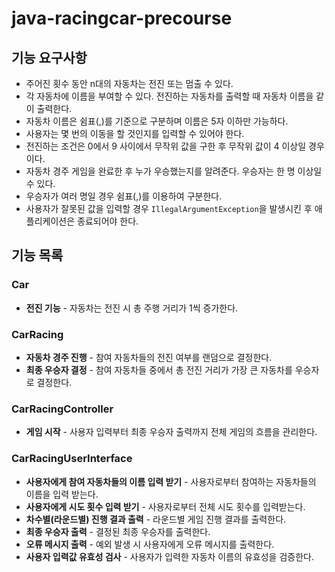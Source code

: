 # java-racingcar-precourse

## 기능 요구사항
- 주어진 횟수 동안 n대의 자동차는 전진 또는 멈출 수 있다.
- 각 자동차에 이름을 부여할 수 있다. 전진하는 자동차를 출력할 때 자동차 이름을 같이 출력한다.
- 자동차 이름은 쉼표(,)를 기준으로 구분하며 이름은 5자 이하만 가능하다.
- 사용자는 몇 번의 이동을 할 것인지를 입력할 수 있어야 한다.
- 전진하는 조건은 0에서 9 사이에서 무작위 값을 구한 후 무작위 값이 4 이상일 경우이다.
- 자동차 경주 게임을 완료한 후 누가 우승했는지를 알려준다. 우승자는 한 명 이상일 수 있다.
- 우승자가 여러 명일 경우 쉼표(,)를 이용하여 구분한다.
- 사용자가 잘못된 값을 입력할 경우 `IllegalArgumentException`을 발생시킨 후 애플리케이션은 종료되어야 한다.

## 기능 목록
### Car
- **전진 기능** - 자동차는 전진 시 총 주행 거리가 1씩 증가한다.

### CarRacing
- **자동차 경주 진행** - 참여 자동차들의 전진 여부를 랜덤으로 결정한다. 
- **최종 우승자 결정** - 참여 자동차들 중에서 총 전진 거리가 가장 큰 자동차를 우승자로 결정한다.

### CarRacingController
- **게임 시작** - 사용자 입력부터 최종 우승자 출력까지 전체 게임의 흐름을 관리한다.

### CarRacingUserInterface
- **사용자에게 참여 자동차들의 이름 입력 받기** - 사용자로부터 참여하는 자동차들의 이름을 입력 받는다.
- **사용자에게 시도 횟수 입력 받기** - 사용자로부터 전체 시도 횟수를 입력받는다.
- **차수별(라운드별) 진행 결과 출력** - 라운드별 게임 진행 결과를 출력한다.
- **최종 우승자 출력** - 결정된 최종 우승자를 출력한다.
- **오류 메시지 출력** - 예외 발생 시 사용자에게 오류 메시지를 출력한다.
- **사용자 입력값 유효성 검사** - 사용자가 입력한 자동차 이름의 유효성을 검증한다.